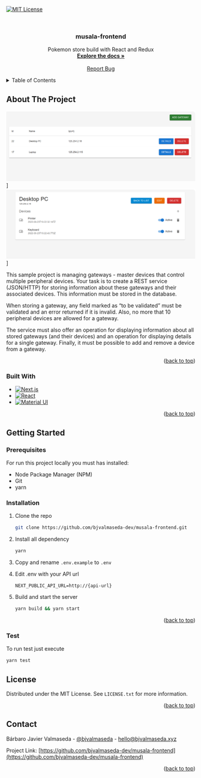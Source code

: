<a name="readme-top"></a>

[![MIT License][license-shield]][license-url]


<!-- PROJECT LOGO -->
<br />
<div align="center">
<h3 align="center">musala-frontend</h3>
  <p align="center">
    Pokemon store build with React and Redux
    <br />
    <a href="https://github.com/bjvalmaseda-dev/musala-frontend"><strong>Explore the docs »</strong></a>
    <br />
    <br />
    <a href="https://github.com/bjvalmaseda-dev/musala-frontend/issues">Report Bug</a>  
  </p>
</div>



<!-- TABLE OF CONTENTS -->
<details>
  <summary>Table of Contents</summary>
  <ol>
    <li>
      <a href="#about-the-project">About The Project</a>
      <ul>
        <li><a href="#built-with">Built With</a></li>
      </ul>
    </li>
    <li>
      <a href="#getting-started">Getting Started</a>
      <ul>
        <li><a href="#prerequisites">Prerequisites</a></li>
        <li><a href="#installation">Installation</a></li>
        <li><a href="#tests">Test</a></li>
      </ul>
    </li>
    <li><a href="#license">License</a></li>
    <li><a href="#contact">Contact</a></li>
   
  </ol>
</details>



<!-- ABOUT THE PROJECT -->
## About The Project

![musala list Screen Shot][product-list]]
![musala gateway Screen Shot][product-gateway]]

This sample project is managing gateways - master devices that control multiple peripheral devices. 
Your task is to create a REST service (JSON/HTTP) for storing information about these gateways and their associated devices. This information must be stored in the database. 

When storing a gateway, any field marked as “to be validated” must be validated and an error returned if it is invalid. Also, no more that 10 peripheral devices are allowed for a gateway.

The service must also offer an operation for displaying information about all stored gateways (and their devices) and an operation for displaying details for a single gateway. Finally, it must be possible to add and remove a device from a gateway.

<p align="right">(<a href="#readme-top">back to top</a>)</p>



### Built With

* [![Next.js][Next.js]][Next-url]
* [![React][React.js]][React-url]
* [![Material UI][Material-ui]][Material-ui-url]


<p align="right">(<a href="#readme-top">back to top</a>)</p>



<!-- GETTING STARTED -->
## Getting Started

### Prerequisites

For run this project locally you must has installed:
* Node Package Manager (NPM)
* Git
* yarn


### Installation

1. Clone the repo
   ```sh
   git clone https://github.com/bjvalmaseda-dev/musala-frontend.git
   ```
3. Install all dependency
   ```sh
   yarn
   ```
4. Copy and rename `.env.example` to `.env`

5. Edit .env with your API url
    ```.env
    NEXT_PUBLIC_API_URL=http://{api-url}
    ```
6. Build and start the server
   ```sh
   yarn build && yarn start
   ```


<p align="right">(<a href="#readme-top">back to top</a>)</p>

### Test
To run test just execute 
```sh
yarn test
```



<!-- LICENSE -->
## License

Distributed under the MIT License. See `LICENSE.txt` for more information.

<p align="right">(<a href="#readme-top">back to top</a>)</p>

<!-- CONTACT -->
## Contact

Bárbaro Javier Valmaseda - [@bjvalmaseda](https://twitter.com/bjvalmaseda) - hello@bjvalmaseda.xyz

Project Link: [https://github.com/bjvalmaseda-dev/musala-frontend](https://github.com/bjvalmaseda-dev/musala-frontend)

<p align="right">(<a href="#readme-top">back to top</a>)</p>


<!-- MARKDOWN LINKS & IMAGES -->
<!-- https://www.markdownguide.org/basic-syntax/#reference-style-links -->
[license-shield]: https://img.shields.io/github/license/bjvalmaseda-dev/musala-frontend?style=flat
[license-url]: https://github.com/bjvalmaseda-dev/musala-frontend/blob/master/LICENSE.txt
[product-gateway]: readme/gateway.png
[product-list]: readme/gateway-list.png
[Next.js]: https://img.shields.io/badge/next.js-000000?style=for-the-badge&logo=nextdotjs&logoColor=white
[Next-url]: https://nextjs.org/
[React.js]: https://img.shields.io/badge/React-20232A?style=for-the-badge&logo=react&logoColor=61DAFB
[React-url]: https://reactjs.org/
[Material-ui]: https://img.shields.io/badge/Material%20UI-001e3c?style=for-the-badge&logo=mui&logoColor=007FFF
[Material-ui-url]: https://mui.com/
